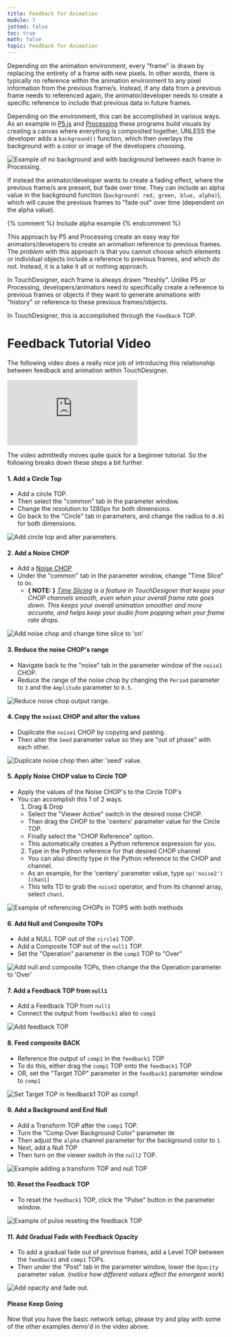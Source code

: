 ```yaml
---
title: Feedback for Animation
module: 7
jotted: false
toc: true
math: false
topic: Feedback for Animation
---
```


Depending on the animation environment, every "frame" is drawn by replacing the entirety of a frame with new pixels. In other words, there is typically no reference within the animation environment to any pixel information from the previous frame/s. Instead, if any data from a previous frame needs to referenced again, the animator/developer needs to create a specific reference to include that previous data in future frames.

Depending on the environment, this can be accomplished in various ways. As an example in [P5.js](p5js.org) and [Processing](processing.org) these programs build visuals by creating a canvas where everything is composited together, UNLESS the developer adds a `background()` function, which then overlays the background with a color or image of the developers choosing.

![Example of no background and with background between each frame in Processing.](../imgs/feedback-proessing.gif "Example of no background and with background between each frame in Processing.")

If instead the animator/developer wants to create a fading effect, where the previous frame/s are present, but fade over time. They can include an alpha value in the background function (`background( red, green, blue, alpha)`), which will cause the previous frames to "fade out" over time (dependent on the alpha value).

{% comment %}
Include alpha example
{% endcomment %}

This approach by P5 and Processing create an easy way for animators/developers to create an animation reference to previous frames. The _problem_ with this approach is that you cannot choose which elements or individual objects include a reference to previous frames, and which do not. Instead, it is a take it all or nothing approach.

In TouchDesigner, each frame is always drawn "freshly". Unlike P5 or Processing, developers/animators need to specifically create a reference to previous frames or objects if they want to generate animations with "history" or reference to these previous frames/objects.

In TouchDesigner, this is accomplished through the `Feedback` TOP.



# Feedback Tutorial Video

The following video does a really nice job of introducing this relationship between feedback and animation within TouchDesigner.

<div class="embed-responsive embed-responsive-16by9"><iframe class="embed-responsive-item" src="https://www.youtube.com/embed/83K3QEK6Iv0" frameborder="0" allow="accelerometer; autoplay; encrypted-media; gyroscope; picture-in-picture" allowfullscreen></iframe></div>

The video admittedly moves quite quick for a beginner tutorial. So the following breaks down these steps a bit further.

#### 1. Add a Circle Top

- Add a circle TOP.
- Then select the "common" tab in the parameter window.
- Change the resolution to 1280px for both dimensions.
- Go back to the "Circle" tab in parameters, and change the radius to `0.01` for both dimensions.

![Add circle top and alter parameters.](../imgs/add-circle-top.gif "Add circle top and alter parameters.")

#### 2. Add a Noice CHOP

- Add a [Noise CHOP](https://docs.derivative.ca/index.php?title=Noise_CHOP)
- Under the "common" tab in the parameter window, change "Time Slice" to `On`.
  - **{ NOTE: }** _[Time Slicing](https://docs.derivative.ca/Time_Slicing) is a feature in TouchDesigner that keeps your CHOP channels smooth, even when your overall frame rate goes down. This keeps your overall animation smoother and more accurate, and helps keep your audio from popping when your frame rate drops._

![Add noise chop and change time slice to 'on'](../imgs/add-noise-chop.gif "Add noise chop and change time slice to 'on'")

#### 3. Reduce the noise CHOP's range

- Navigate back to the "noise" tab in the parameter window of the `noise1` CHOP.
- Reduce the range of the noise chop by changing the `Period` parameter to `3` and the `Amplitude` parameter to `0.5`.

![Reduce noise chop output range.](../imgs/reduce-noise.gif "Reduce noise chop output range.")

#### 4. Copy the `noise1` CHOP and alter the values

- Duplicate the `noise1` CHOP by copying and pasting.
- Then alter the `Seed` parameter value so they are "out of phase" with each other.

![Duplicate noise chop then alter 'seed' value.](../imgs/copy-noise.gif "Duplicate noise chop then alter 'seed' value.")

#### 5. Apply Noise CHOP value to Circle TOP

- Apply the values of the Noise CHOP's to the Circle TOP's
- You can accomplish this 1 of 2 ways.
  1. Drag & Drop
    - Select the "Viewer Active" switch in the desired noise CHOP.
    - Then drag the CHOP to the 'centerx' parameter value for the Circle TOP.
    - Finally select the "CHOP Reference" option.
    - This automatically creates a Python reference expression for you.
  2. Type in the Python reference for that desired CHOP channel
    - You can also directly type in the Python reference to the CHOP and channel.
    - As an example, for the 'centery' parameter value, type `op('noise2')[chan1]`
    - This tells TD to grab the `noise2` operator, and from its channel array, select `chan1`.

![Example of referencing CHOPs in TOPS with both methods](../imgs/reference-noise-chop.gif "Example of referencing CHOPs in TOPS with both methods")

#### 6. Add Null and Composite TOPs

- Add a NULL TOP out of the `circle1` TOP.
- Add a Composite TOP out of the `null1` TOP.
- Set the "Operation" parameter in the `comp1` TOP to "Over"

![Add null and composite TOPs, then change the the Operation parameter to 'Over'](../imgs/null-composite.png "Add null and composite TOPs, then change the the Operation parameter to 'Over'")

#### 7. Add a Feedback TOP from `null1`

- Add a Feedback TOP from `null1`
- Connect the output from `feedback1` also to `comp1`

![Add feedback TOP](../imgs/add-feedback.png "Add feedback TOP")

#### 8. Feed composite BACK

- Reference the output of `comp1` in the `feedback1` TOP
- To do this, either drag the `comp1` TOP onto the `feedback1` TOP
- OR, set the "Target TOP" parameter in the `feedback1` parameter window to `comp1`

![Set Target TOP in feedback1 TOP as comp1](../imgs/Target-TOP.gif "Set Target TOP in feedback1 TOP as comp1")

#### 9. Add a Background and End Null

- Add a Transform TOP after the `comp1` TOP.
- Turn the "Comp Over Background Color" parameter `ON`
- Then adjust the `alpha` channel parameter for the background color to `1`
- Next, add a Null TOP
- Then turn on the viewer switch in the `null2` TOP.

![Example adding a transform TOP and null TOP](../imgs/bg-null-view.gif "Example adding a transform TOP and null TOP")

#### 10. Reset the Feedback TOP

- To reset the `feedback1` TOP, click the "Pulse" button in the parameter window.

![Example of pulse reseting the feedback TOP](../imgs/pulse-fb.gif "Example of pulse reseting the feedback TOP")

#### 11. Add Gradual Fade with Feedback Opacity

- To add a gradual fade out of previous frames, add a Level TOP between the `feedback1` and `comp1` TOPs.
- Then under the "Post" tab in the parameter window, lower the `Opacity` parameter value. (_notice how different values effect the emergent work_)

![Add opacity and fade out.](../imgs/opacity.gif "Add opacity and fade out.")


#### Please Keep Going

Now that you have the basic network setup, please try and play with some of the other examples demo'd in the video above.
